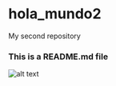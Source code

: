 # hola_mundo2

My second repository

### This is a __README.md__ file

![alt text](https://i.blogs.es/b5845b/batman-catwoman-tom-king/1366_2000.jpg)
